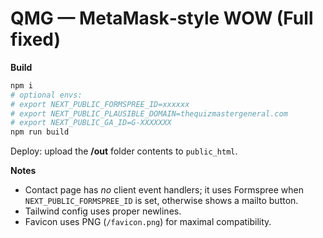# QMG — MetaMask‑style WOW (Full fixed)

**Build**
```bash
npm i
# optional envs:
# export NEXT_PUBLIC_FORMSPREE_ID=xxxxxx
# export NEXT_PUBLIC_PLAUSIBLE_DOMAIN=thequizmastergeneral.com
# export NEXT_PUBLIC_GA_ID=G-XXXXXXX
npm run build
```
Deploy: upload the **/out** folder contents to `public_html`.

**Notes**
- Contact page has *no* client event handlers; it uses Formspree when `NEXT_PUBLIC_FORMSPREE_ID` is set, otherwise shows a mailto button.
- Tailwind config uses proper newlines.
- Favicon uses PNG (`/favicon.png`) for maximal compatibility.
